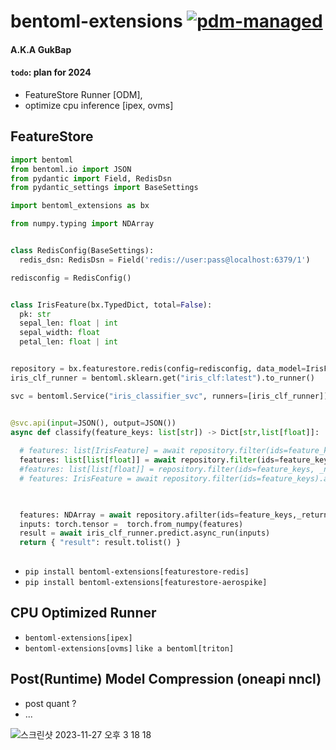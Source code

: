 # bentoml-extensions [![pdm-managed](https://img.shields.io/badge/pdm-managed-blueviolet)](https://pdm-project.org)
#### A.K.A GukBap


#### `todo`:  plan for 2024
* FeatureStore Runner [ODM], 
* optimize cpu inference [ipex, ovms]


## FeatureStore 

~~~Python
import bentoml
from bentoml.io import JSON
from pydantic import Field, RedisDsn
from pydantic_settings import BaseSettings

import bentoml_extensions as bx

from numpy.typing import NDArray


class RedisConfig(BaseSettings):
  redis_dsn: RedisDsn = Field('redis://user:pass@localhost:6379/1')

redisconfig = RedisConfig() 


class IrisFeature(bx.TypedDict, total=False):
  pk: str
  sepal_len: float | int
  sepal_width: float
  petal_len: float | int


repository = bx.featurestore.redis(config=redisconfig, data_model=IrisFeature).to_runner(embedded=True)
iris_clf_runner = bentoml.sklearn.get("iris_clf:latest").to_runner()

svc = bentoml.Service("iris_classifier_svc", runners=[iris_clf_runner])


@svc.api(input=JSON(), output=JSON())
async def classify(feature_keys: list[str]) -> Dict[str,list[float]]:
  
  # features: list[IrisFeature] = await repository.filter(ids=feature_keys).aget_many()
  features: list[list[float]] = await repository.filter(ids=feature_keys, _nokey=True).aget_many() # async_get_many()
  #features: list[list[float]] = repository.filter(ids=feature_keys, _nokey=True).get_many()
  # features: IrisFeature = await repository.filter(ids=feature_keys).aget()


  
  features: NDArray = await repository.afilter(ids=feature_keys,_return_np=True)
  inputs: torch.tensor =  torch.from_numpy(features)
  result = await iris_clf_runner.predict.async_run(inputs)
  return { "result": result.tolist() }
  

~~~

* `pip install bentoml-extensions[featurestore-redis]`
* `pip install bentoml-extensions[featurestore-aerospike]`


## CPU Optimized Runner
  * `bentoml-extensions[ipex]`
  * `bentoml-extensions[ovms]` `like a bentoml[triton]`




## Post(Runtime) Model Compression (oneapi nncl)
  * post quant ?
  * ...





![스크린샷 2023-11-27 오후 3 18 18](https://github.com/KimSoungRyoul/bentoml-extensions/assets/24240623/8b922a8f-99e6-4d69-a713-a03f3f7b0d27)

